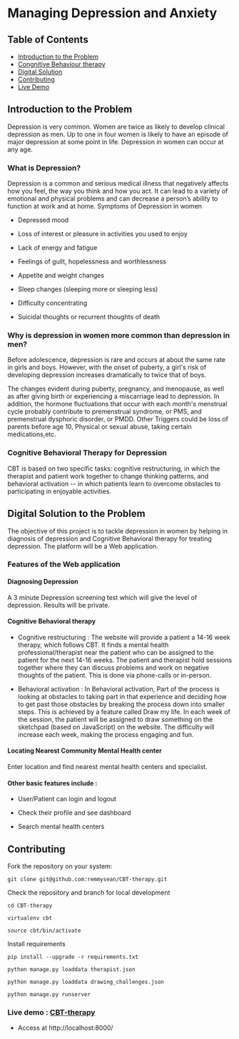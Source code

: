 # Managing Depression and Anxiety

## Table of Contents
- [Introduction to the Problem](#intro)
- [Congnitive Behaviour therapy](#cbt)
- [Digital Solution](#solution)
- [Contributing](#contributing)
- [Live Demo](#demo)
<a name="intro"/>

## Introduction to the Problem

Depression is very common. Women are twice as likely to develop clinical depression as men. Up to one in four women is likely to have an episode of major depression at some point in life. Depression in women can occur at any age.
### What is Depression?

Depression is a common and serious medical illness that negatively affects how you feel, the way you think and how you act. It can lead to a variety of emotional and physical problems and can decrease a person’s ability to function at work and at home.
Symptoms of Depression in women

* Depressed mood

* Loss of interest or pleasure in activities you used to enjoy

* Lack of energy and fatigue

* Feelings of guilt, hopelessness and worthlessness

* Appetite and weight changes

* Sleep changes (sleeping more or sleeping less)

* Difficulty concentrating

* Suicidal thoughts or recurrent thoughts of death


### Why is depression in women more common than depression in men?

Before adolescence, depression is rare and occurs at about the same rate in girls and boys. However, with the onset of puberty, a girl's risk of developing depression increases dramatically to twice that of boys.

The changes evident during puberty, pregnancy, and menopause, as well as after giving birth or experiencing a miscarriage lead to depression. In addition, the hormone fluctuations that occur with each month's menstrual cycle probably contribute to premenstrual syndrome, or PMS, and premenstrual dysphoric disorder, or PMDD. Other Triggers could be loss of parents before age 10, Physical or sexual abuse, taking certain medications,etc.

</a>
<a name="cbt"/>

### Cognitive Behavioral Therapy for Depression

CBT is based on two specific tasks: cognitive restructuring, in which the therapist and patient work together to change thinking patterns, and behavioral activation -- in which patients learn to overcome obstacles to participating in enjoyable activities.
</a>
<a name="solution"/>

## Digital Solution to the Problem

The objective of this project is to tackle depression in women by helping in diagnosis of depression and Cognitive Behavioral therapy for treating depression. The platform will be a Web application.
### Features of the Web application
#### Diagnosing Depression

A 3 minute Depression screening test which will give the level of depression. Results will be private.
#### Cognitive Behavioral therapy

* Cognitive restructuring : The website will provide a patient a 14-16 week therapy, which follows CBT. It finds a mental health professional/therapist near the patient who can be assigned to the patient for the next 14-16 weeks. The patient and therapist hold sessions together where they can discuss problems and work on negative thoughts of the patient. This is done via phone-calls or in-person.

* Behavioral activation : In Behavioral activation, Part of the process is looking at obstacles to taking part in that experience and deciding how to get past those obstacles by breaking the process down into smaller steps. This is achieved by a feature called Draw my life. In each week of the session, the patient will be assigned to draw something on the sketchpad (based on JavaScript) on the website. The difficulty will increase each week, making the process engaging and fun.

#### Locating Nearest Community Mental Health center

Enter location and find nearest mental health centers and specialist.
#### Other basic features include :

* User/Patient can login and logout

* Check their profile and see dashboard

* Search mental health centers
</a>
<a name="contributing"/>

## Contributing

Fork the repository on your system:
```
git clone git@github.com:remmysean/CBT-therapy.git
```
Check the repository and branch for local development
```
cd CBT-therapy
```
```
virtualenv cbt
```
```
source cbt/bin/activate
```

Install requirements
```
pip install --upgrade -r requirements.txt
```
```
python manage.py loaddata therapist.json
```
```
python manage.py loaddata drawing_challenges.json 
```
```
python manage.py runserver
```
</a>
<a name="demo"/>

### Live demo : [CBT-therapy](https://nameless-island-79297.herokuapp.com/)

</a>

* Access at http://localhost:8000/

